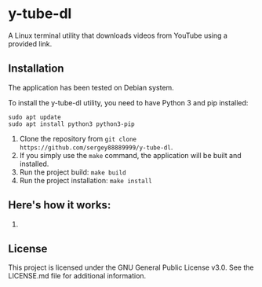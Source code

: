 # y-tube-dl
A Linux terminal utility that downloads videos from YouTube using a provided link.

##  Installation

The application has been tested on Debian system.

To install the y-tube-dl utility, you need to have Python 3 and pip installed:
    
    sudo apt update
    sudo apt install python3 python3-pip

1. Clone the repository from `git clone https://github.com/sergey88889999/y-tube-dl`.
2. If you simply use the `make` command, the application will be built and installed.
3. Run the project build: `make build`
4. Run the project installation: `make install`

## Here's how it works:

1.

##  License
This project is licensed under the GNU General Public License v3.0. See the LICENSE.md file for additional information.

